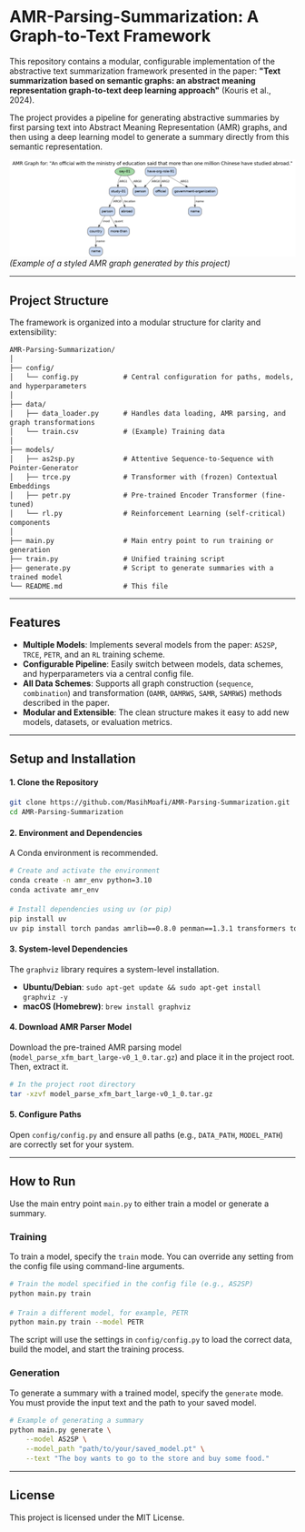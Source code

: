 # AMR-Parsing-Summarization: A Graph-to-Text Framework

This repository contains a modular, configurable implementation of the abstractive text summarization framework presented in the paper: **"Text summarization based on semantic graphs: an abstract meaning representation graph-to-text deep learning approach"** (Kouris et al., 2024).

The project provides a pipeline for generating abstractive summaries by first parsing text into Abstract Meaning Representation (AMR) graphs, and then using a deep learning model to generate a summary directly from this semantic representation.

![Showcase AMR Graph](./amr_graph_showcase.png)
*(Example of a styled AMR graph generated by this project)*

---

## Project Structure

The framework is organized into a modular structure for clarity and extensibility:

```
AMR-Parsing-Summarization/
│
├── config/
│   └── config.py           # Central configuration for paths, models, and hyperparameters
│
├── data/
│   ├── data_loader.py      # Handles data loading, AMR parsing, and graph transformations
│   └── train.csv           # (Example) Training data
│
├── models/
│   ├── as2sp.py            # Attentive Sequence-to-Sequence with Pointer-Generator
│   ├── trce.py             # Transformer with (frozen) Contextual Embeddings
│   ├── petr.py             # Pre-trained Encoder Transformer (fine-tuned)
│   └── rl.py               # Reinforcement Learning (self-critical) components
│
├── main.py                 # Main entry point to run training or generation
├── train.py                # Unified training script
├── generate.py             # Script to generate summaries with a trained model
└── README.md               # This file
```

---

## Features

*   **Multiple Models**: Implements several models from the paper: `AS2SP`, `TRCE`, `PETR`, and an `RL` training scheme.
*   **Configurable Pipeline**: Easily switch between models, data schemes, and hyperparameters via a central config file.
*   **All Data Schemes**: Supports all graph construction (`sequence`, `combination`) and transformation (`OAMR`, `OAMRWS`, `SAMR`, `SAMRWS`) methods described in the paper.
*   **Modular and Extensible**: The clean structure makes it easy to add new models, datasets, or evaluation metrics.

---

## Setup and Installation

#### 1. Clone the Repository
```bash
git clone https://github.com/MasihMoafi/AMR-Parsing-Summarization.git
cd AMR-Parsing-Summarization
```

#### 2. Environment and Dependencies
A Conda environment is recommended.
```bash
# Create and activate the environment
conda create -n amr_env python=3.10
conda activate amr_env

# Install dependencies using uv (or pip)
pip install uv
uv pip install torch pandas amrlib==0.8.0 penman==1.3.1 transformers tqdm
```

#### 3. System-level Dependencies
The `graphviz` library requires a system-level installation.
-   **Ubuntu/Debian**: `sudo apt-get update && sudo apt-get install graphviz -y`
-   **macOS (Homebrew)**: `brew install graphviz`

#### 4. Download AMR Parser Model
Download the pre-trained AMR parsing model (`model_parse_xfm_bart_large-v0_1_0.tar.gz`) and place it in the project root. Then, extract it.
```bash
# In the project root directory
tar -xzvf model_parse_xfm_bart_large-v0_1_0.tar.gz
```

#### 5. Configure Paths
Open `config/config.py` and ensure all paths (e.g., `DATA_PATH`, `MODEL_PATH`) are correctly set for your system.

---

## How to Run

Use the main entry point `main.py` to either train a model or generate a summary.

### Training
To train a model, specify the `train` mode. You can override any setting from the config file using command-line arguments.

```bash
# Train the model specified in the config file (e.g., AS2SP)
python main.py train

# Train a different model, for example, PETR
python main.py train --model PETR
```
The script will use the settings in `config/config.py` to load the correct data, build the model, and start the training process.

### Generation
To generate a summary with a trained model, specify the `generate` mode. You must provide the input text and the path to your saved model.

```bash
# Example of generating a summary
python main.py generate \
    --model AS2SP \
    --model_path "path/to/your/saved_model.pt" \
    --text "The boy wants to go to the store and buy some food."
```

---

## License
This project is licensed under the MIT License.